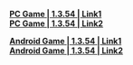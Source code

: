  **[PC Game | 1.3.54 | Link1](https://autopatchcn.bhsr.com/client/beta/20231026104303_eOMjH06fuWGYRaQQ/StarRail_1.4.54.zip)**   
**[PC Game | 1.3.54 | Link2](https://bhrpg-prod.oss-accelerate.aliyuncs.com/client/beta/20231026104303_eOMjH06fuWGYRaQQ/StarRail_1.4.54.zip)**

**[Android Game | 1.3.54 | Link1](https://autopatchcn.bhsr.com/client/beta/20231026104303_eOMjH06fuWGYRaQQ/StarRail_1.4.54.apk)**   
**[Android Game | 1.3.54 | Link2](https://bhrpg-prod.oss-accelerate.aliyuncs.com/client/beta/20231026104303_eOMjH06fuWGYRaQQ/StarRail_1.4.54.apk)**